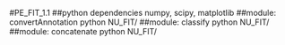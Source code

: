 #PE_FIT_1.1
##python dependencies
numpy, scipy, matplotlib
##module: convertAnnotation
python NU_FIT/
##module: classify
python NU_FIT/
##module: concatenate
python NU_FIT/
